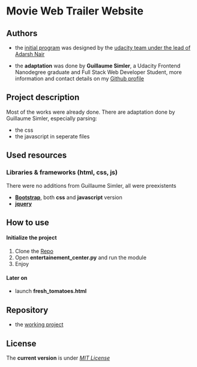 # Movie Web Trailer Website

Authors
----
* the [initial program](https://github.com/adarsh0806/ud036_StarterCode) was designed by the [udacity team under the lead of Adarsh Nair](https://github.com/adarsh0806)

* the **adaptation** was done by **Guillaume Simler**, a Udacity Frontend Nanodegree graduate and Full Stack Web Developer Student, more information and contact details on my [Github profile](https://github.com/guillaumesimler)

Project description
----

Most of the works were already done. There are adaptation done by Guillaume Simler, especially parsing:
* the css
* the javascript
in seperate files


Used resources
----

### Libraries & frameworks (html, css, js)

There were no additions from Guillaume Simler, all were preexistents

* [**Bootstrap**](http://getbootstrap.com/), both __css__ and __javascript__ version
* [**jquery**](https://jquery.com/)



How to use
----

#### Initialize the project

1. Clone the [Repo](https://github.com/guillaumesimler/nanofsp1)
2. Open **entertainement_center.py** and run the module
3. Enjoy 

#### Later on 

* launch **fresh_tomatoes.html**



Repository 
----
* the [working project](https://github.com/guillaumesimler/nanofsp1)

License
----

The **current version** is under [_MIT License_](https://github.com/guillaumesimler/nanofsp1/blob/master/LICENSE.txt) 